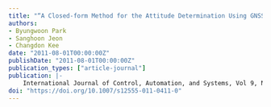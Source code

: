 ```yaml
---
title: "“A Closed-form Method for the Attitude Determination Using GNSS Doppler Measurements”"
authors:
- Byungwoon Park
- Sanghoon Jeon
- Changdon Kee
date: "2011-08-01T00:00:00Z"
publishDate: "2011-08-01T00:00:00Z"
publication_types: ["article-journal"]
publication: |-
    International Journal of Control, Automation, and Systems, Vol 9, No 4, Aug., 2011, pp. 701-708
doi: "https://doi.org/10.1007/s12555-011-0411-0"
---
```

